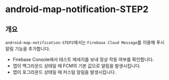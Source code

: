 # android-map-notification-STEP2

## 개요

`android-map-notification-STEP2`에서는 `Firebase Cloud Message`를 이용해 푸시 알림 기능을 추가합니다.
- Firebase Console에서 테스트 메세지를 보내 정상 작동 여부를 확인합니다.
- 앱이 백그라운드 상태일 때 FCM의 기본 값으로 알림을 발생시킵니다.
- 앱이 포그라운드 상태일 때 커스텀 알림을 발생시킵니다.